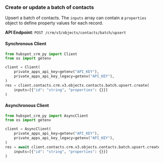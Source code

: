 
### Create or update a batch of contacts <a name="create"></a>

Upsert a batch of contacts. The `inputs` array can contain a `properties` object to define property values for each record.

**API Endpoint**: `POST /crm/v3/objects/contacts/batch/upsert`

#### Synchronous Client

```python
from hubspot_crm_py import Client
from os import getenv

client = Client(
    private_apps_api_key=getenv("API_KEY"),
    private_apps_api_key_legacy=getenv("API_KEY"),
)
res = client.contacts.crm.v3.objects.contacts.batch.upsert.create(
    inputs=[{"id": "string", "properties": {}}]
)
```

#### Asynchronous Client

```python
from hubspot_crm_py import AsyncClient
from os import getenv

client = AsyncClient(
    private_apps_api_key=getenv("API_KEY"),
    private_apps_api_key_legacy=getenv("API_KEY"),
)
res = await client.contacts.crm.v3.objects.contacts.batch.upsert.create(
    inputs=[{"id": "string", "properties": {}}]
)
```
